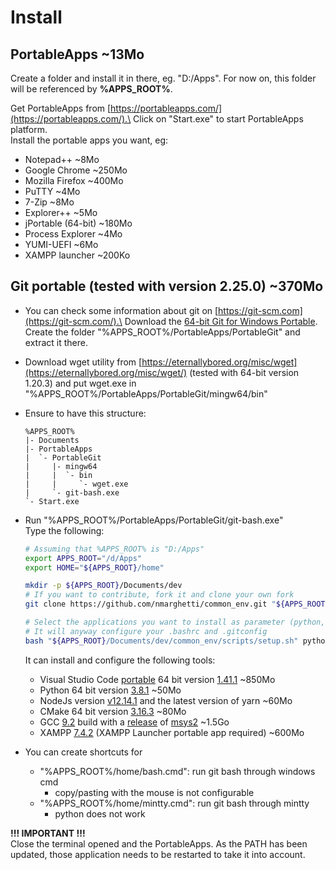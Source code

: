 # Install

## PortableApps ~13Mo

Create a folder and install it in there, eg. "D:/Apps". For now on, this folder will be referenced by **%APPS_ROOT%**.

Get PortableApps from [https://portableapps.com/](https://portableapps.com/).\
Click on "Start.exe" to start PortableApps platform.\
Install the portable apps you want, eg:

- Notepad++ ~8Mo
- Google Chrome ~250Mo
- Mozilla Firefox ~400Mo
- PuTTY ~4Mo
- 7-Zip ~8Mo
- Explorer++ ~5Mo
- jPortable (64-bit) ~180Mo
- Process Explorer ~4Mo
- YUMI-UEFI ~6Mo
- XAMPP launcher ~200Ko

## Git portable (tested with version 2.25.0) ~370Mo

- You can check some information about git on [https://git-scm.com](https://git-scm.com/).\
  Download the [64-bit Git for Windows Portable](https://github.com/git-for-windows/git/releases/download/v2.25.0.windows.1/PortableGit-2.25.0-64-bit.7z.exe).\
  Create the folder "%APPS_ROOT%/PortableApps/PortableGit" and extract it there.
- Download wget utility from [https://eternallybored.org/misc/wget](https://eternallybored.org/misc/wget/) (tested with 64-bit version 1.20.3) and put wget.exe in "%APPS_ROOT%/PortableApps/PortableGit/mingw64/bin"
- Ensure to have this structure:

  ```text
  %APPS_ROOT%
  |- Documents
  |- PortableApps
  |  `- PortableGit
  |     |- mingw64
  |     |  `- bin
  |     |     `- wget.exe
  |     `- git-bash.exe
  `- Start.exe
  ```

- Run "%APPS_ROOT%/PortableApps/PortableGit/git-bash.exe"\
  Type the following:

  ```bash
  # Assuming that %APPS_ROOT% is "D:/Apps"
  export APPS_ROOT="/d/Apps"
  export HOME="${APPS_ROOT}/home"

  mkdir -p ${APPS_ROOT}/Documents/dev
  # If you want to contribute, fork it and clone your own fork
  git clone https://github.com/nmarghetti/common_env.git "${APPS_ROOT}/Documents/dev/common_env"

  # Select the applications you want to install as parameter (python, vscode, node, cpp, xampp or all if you want them all)
  # It will anyway configure your .bashrc and .gitconfig
  bash "${APPS_ROOT}/Documents/dev/common_env/scripts/setup.sh" python vscode
  ```

  It can install and configure the following tools:

  - Visual Studio Code [portable](https://code.visualstudio.com/docs/editor/portable) 64 bit version [1.41.1](https://code.visualstudio.com/download) ~850Mo
  - Python 64 bit version [3.8.1](https://www.python.org/downloads/release/python-381/) ~50Mo
  - NodeJs version [v12.14.1](https://nodejs.org/dist/v12.14.1/) and the latest version of yarn ~60Mo
  - CMake 64 bit version [3.16.3](https://github.com/Kitware/CMake/releases/download/v3.16.3/cmake-3.16.3-win64-x64.zip) ~80Mo
  - GCC [9.2](https://gcc.gnu.org/onlinedocs/) build with a [release](http://repo.msys2.org/distrib/x86_64/) of [msys2](https://www.msys2.org/) ~1.5Go
  - XAMPP [7.4.2](https://www.apachefriends.org/download.html) (XAMPP Launcher portable app required) ~600Mo

- You can create shortcuts for
  - "%APPS_ROOT%/home/bash.cmd": run git bash through windows cmd
    - copy/pasting with the mouse is not configurable
  - "%APPS_ROOT%/home/mintty.cmd": run git bash through mintty
    - python does not work

**!!! IMPORTANT !!!**\
Close the terminal opened and the PortableApps. As the PATH has been updated, those application needs to be restarted to take it into account.

